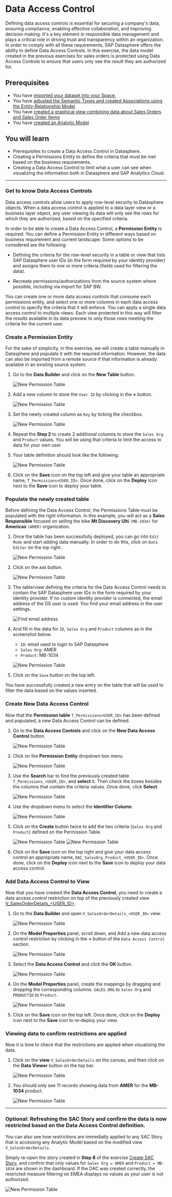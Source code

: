 # Data Access Control

Defining data access controls is essential for securing a company's data, ensuring compliance, enabling effective collaboration, and improving decision making. It's a key element in responsible data management and plays a critical role in driving trust and transparency within an organization. In order to comply with all these requirements, SAP Datasphere offers the ability to define Data Access Controls.
In this exercise, the data model created in the previous exercises for sales orders is protected using Data Access Controls to ensure that users only see the result they are authorized for. 

## Prerequisites
 - You have [imported your dataset into your Space.](../dsp_modeling_1-import-dataset/dsp_modeling_1-import-dataset.md)
 - You have [adjusted the Semantic Types and created Associations using the Entity-Relationship Model](../dsp_modeling_2-create-relationships/dsp_modeling_2-create-relationships.md)
 - You have [created a graphical view combining data about Sales Orders and Sales Order Items](../dsp_modeling_3-create-graphical-view/dsp_modeling_3-create-graphical-view.md)
 - You have [created an Analytic Model](../dsp_modeling_4-create-analytic-model/dsp_modeling_4-create-analytic-model.md)

## You will learn
  - Prerequisites to create a Data Access Control in Datasphere.
  - Creating a Permissions Entity to define the criteria that must be met based on the business requirements.
  - Creating a Data Access Control to limit what a user can see when visualizing the information both in Datasphere and SAP Analytics Cloud.

---

### Get to know Data Access Controls

Data access controls allow users to apply row-level security to Datasphere objects. When a data access control is applied to a data layer view or a business layer object, any user viewing its data will only see the rows for which they are authorized, based on the specified criteria.

In order to be able to create a Data Access Control, a **Permission Entity** is required. You can define a Permission Entity in different ways based on business requirement and current landscape. Some options to be considered are the following:

 - Defining the criteria for the row-level security in a table or view that lists SAP Datasphere user IDs (in the form required by your identity provider) and assigns them to one or more criteria (fields used for filtering the data).

 - Recreate permissions/authorizations from the source system where possible, including via import for SAP BW.

You can create one or more data access controls that consume each permissions entity, and select one or more columns in each data access control to specify the criteria that it will enforce. You can apply a single data access control to multiple views. Each view protected in this way will filter the results available in its data preview to only those rows meeting the criteria for the current user.

### Create a Permission Entity

For the sake of simplicity, in this exercise, we will create a table manually in Datasphere and populate it with the required information. However, the data can also be imported from a remote source if that information is already available in an existing source system.

1. Go to the **Data Builder** and click on the **New Table** button. 

    ![New Permission Table](./images-dsp_modeling_6-define-data-access-control/DS_DAC_NewTablePermission.png)

2. Add a new column to store the `User ID` by clicking in the **+** button. 

    ![New Permission Table](./images-dsp_modeling_6-define-data-access-control/DS_DAC_AddColumn.png)

3. Set the newly created column as `Key` by ticking the checkbox.

    ![New Permission Table](./images-dsp_modeling_6-define-data-access-control/DS_DAC_SetKey.png)

4. Repeat the **Step 2** to create 2 additional columns to store the `Sales Org` and `Product` values. You will be using that criteria to limit the access to data for your own user.

5. Your table definition should look like the following.

    ![New Permission Table](./images-dsp_modeling_6-define-data-access-control/DS_DAC_TableConfiguration.png)

6. Click on the **Save** icon on the top left and give your table an appropriate name, `T_Permissions<USER_ID>`.  Once done, click on the **Deploy** icon next to the **Save** icon to deploy your table.

### Populate the newly created table

Before defining the Data Access Control, the Permissions Table must be populated with the right information. In this example, you will act as a **Sales Responsible** focused on selling the bike **Mt Discovery Ulti** `(MB-1034)` for **Americas** `(AMER)` organization.

1. Once the table has been successfully deployed, you can go into `Edit Mode` and start adding data manually. In order to do this, click on `Data Editor` on the top right.

    ![New Permission Table](./images-dsp_modeling_6-define-data-access-control/DS_DAC_DataEditor.png)

2. Click on the `Add` button.

    ![New Permission Table](./images-dsp_modeling_6-define-data-access-control/DS_DAC_AddRow.png)

3. The table/view defining the criteria for the Data Access Control needs to contain the SAP Datasphere user IDs in the form required by your identity provider. If no custom identity provider is connected, the email address of the DS user is used. You find your email address in the user settings.
    
    ![Find email address](./images-dsp_modeling_6-define-data-access-control/DS_User_Email.png)

4. And fill in the data for `ID`, `Sales Org` and `Product` columns as in the screenshot below.

    - `ID`: email used to login to SAP Datasphere
    - `Sales Org`: AMER
    - `Product`: MB-1034 

    ![New Permission Table](./images-dsp_modeling_6-define-data-access-control/DS_DAC_AddValues.png)

5. Click on the `Save` button on the top left.

You have successfully created a new entry on the table that will be used to filter the data based on the values inserted.

### Create New Data Access Control

Now that the **Permission table** `T_Permissions<USER_ID>` has been defined and populated, a new Data Access Control can be defined.

1. Go to the **Data Access Controls** and click on the **New Data Access Control** button. 

    ![New Permission Table](./images-dsp_modeling_6-define-data-access-control/DS_DAC_NewDataAccessControl.png)

2. Click on the **Permission Entity** dropdown box menu. 

    ![New Permission Table](./images-dsp_modeling_6-define-data-access-control/DS_DAC_PermissionEntitySearch.png)

3. Use the **Search** bar to find the previously created table `T_Permissions_<USER_ID>`, and **select** it. Then check the boxes besides the columns that contain the criteria values. Once done, click **Select**.

    ![New Permission Table](./images-dsp_modeling_6-define-data-access-control/DS_DAC_PermissionEntitySelection.png)

4. Use the dropdown menu to select the **Identifier Column**.

    ![New Permission Table](./images-dsp_modeling_6-define-data-access-control/DS_DAC_PermissionEntitySelectID.png)

5. Click on the **Create** button twice to add the two criteria (`Sales Org` and `Product`) defined on the Permission Table.

    ![New Permission Table](./images-dsp_modeling_6-define-data-access-control/DS_DAC_PermissionEntityAddCriteria.png)
    ![New Permission Table](./images-dsp_modeling_6-define-data-access-control/DS_DAC_PermissionEntityAddCriteria2.png)

6. Click on the **Save** icon on the top right and give your data access control an appropriate name, `DAC_SalesOrg_Product_<USER_ID>`.  Once done, click on the **Deploy** icon next to the **Save** icon to deploy your data access control.

### Add Data Access Control to View

Now that you have created the **Data Access Control**, you need to create a data access control restriction on top of the previously created view [V_SalesOrderDetails_<USER_ID>](../dsp_modeling_6-define-data-access-control/dsp_modeling_6-define-data-access-control.md).

1. Go to the **Data Builder** and open `V_SalesOrderDetails_<USER_ID>` view. 

    ![New Permission Table](./images-dsp_modeling_6-define-data-access-control/DS_DAC_OpenView.png)

2. On the **Model Properties** panel, scroll down, and  Add a new data access control restriction by clicking in the **+** button of the `Data Access Control` section. 

    ![New Permission Table](./images-dsp_modeling_6-define-data-access-control/DS_DAC_AddRestriction.png)

3. Select the **Data Access Control** and click the **OK** button.

    ![New Permission Table](./images-dsp_modeling_6-define-data-access-control/DS_DAC_SelectDAC.png)

4. On the **Model Properties** panel, create the mappings by dragging and dropping the corresponding columns. `SALES_ORG` to `Sales Org` and `PRODUCTID` to `Product.`

    ![New Permission Table](./images-dsp_modeling_6-define-data-access-control/DS_DAC_Mapping.png)

5. Click on the **Save** icon on the top left. Once done, click on the **Deploy** icon next to the **Save** icon to re-deploy your view.

### Viewing data to confirm restrictions are applied

Now it is time to check that the restrictions are applied when visualizing the data. 

1. Click on the **view** `V_SalesOrderDetails` on the canvas, and then click on the **Data Viewer** button on the top bar.

    ![New Permission Table](./images-dsp_modeling_6-define-data-access-control/DS_DAC_DataViewer.png)

2. You should only see 11 records showing data from **AMER** for the **MB-1034** product.

    ![New Permission Table](./images-dsp_modeling_6-define-data-access-control/DS_DAC_FilteredData.png)

---

### Optional: Refreshing the SAC Story and confirm the data is now restricted based on the Data Access Control definition.

You can also see how restrictions are immediatly applied to any SAC Story that is accessing any Analytic Model based on the modified view `V_SalesOrderDetails`.

Simply re-open the story created in **Step 8** of the exercise [Create SAC Story](../dsp_modeling_5-create-sac-story/), and confirm that only values for `Sales Org = AMER` and `Product = MB-1034` are shown in the dashboard. If the DAC was created correctly, the restricted measure filtering on EMEA displays no values as your user is not authorized.

![New Permission Table](./images-dsp_modeling_6-define-data-access-control/SAC_DAC_Applied.png)